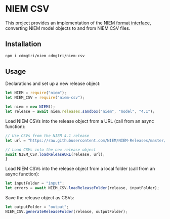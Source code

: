 
# NIEM CSV

This project provides an implementation of the [NIEM format interface](https://github.com/cdmgtri/niem), converting NIEM model objects to and from NIEM CSV files.

## Installation

```sh
npm i cdmgtri/niem cdmgtri/niem-csv
```

## Usage

Declarations and set up a new release object:

```js
let NIEM = require("niem");
let NIEM_CSV = require("niem-csv");

let niem = new NIEM();
let release = await niem.releases.sandbox("niem", "model", "4.1");
```

Load NIEM CSVs into the release object from a URL (call from an async function):

```js
// Use CSVs from the NIEM 4.1 release
let url = "https://raw.githubusercontent.com/NIEM/NIEM-Releases/master/csv/niem-4.1";

// Load CSVs into the new release object
await NIEM_CSV.loadReleaseURL(release, url);
}
```

Load NIEM CSVs into the release object from a local folder (call from an async function):

```js
let inputFolder = "input";
let errors = await NIEM_CSV.loadReleaseFolder(release, inputFolder);
```

Save the release object as CSVs:

```js
let outputFolder = "output";
NIEM_CSV.generateReleaseFolder(release, outputFolder);
```
